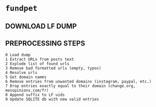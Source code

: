 # `fundpet`


## DOWNLOAD LF DUMP

## PREPROCESSING STEPS


 
```
0 Load dump
1 Extract URLs from posts text
2 Explode list of found urls
3 Remove bad formatted urls (empty, typos)
4 Resolve urls
5 Get domain names
6 Remove entries from unwanted domains (instagram, paypal, etc.)
7 Drop entries exactly equal to their domain (change.org, mesopinions.com/fr)
8 Append suffix to LF uids
9 Update SQLITE db with new valid entries
```
